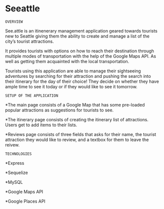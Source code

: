 # Seeattle
```OVERVIEW```

See.attle is an itinenerary management application geared towards tourists new to Seattle giving them the ability to create and manage a list of the city’s tourist attractions. 

It provides tourists with options on how to reach their destination through multiple modes of transportation with the help of the Google Maps API. As well as getting them acquainted with the local transportation.

Tourists using this application are able to manage their sightseeing adventures by searching for their attraction and pushing the search into their itinerary for the day of their choice! They decide on whether they have ample time to see it today or if they would like to see it tomorrow.

```SETUP OF THE APPLICATION```

*The main page consists of a Google Map that has some pre-loaded popular attractions as suggestions for tourists to see.

*The itinerary page consists of creating the itinerary list of attractions. Users get to add items to their lists.

*Reviews page consists of three fields that asks for their name, the tourist attraction they would like to review, and a textbox for them to leave the reivew.

```TECHNOLOGIES```

*Express

*Sequelize

*MySQL 

*Google Maps API

*Google Places API
